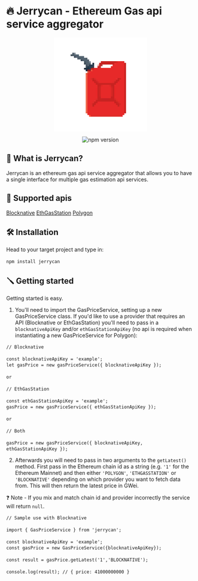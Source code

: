 # 🔥 Jerrycan - Ethereum Gas api service aggregator

<p align="center">
<img align="center" height='250' width='250' src="https://raw.githubusercontent.com/michaelecolley/jerrycan/main/assets/jerrycan.png">

<p align="center">
  <img alt="npm version" src="https://img.shields.io/npm/v/jerrycan" />
</p>

## 🤨 What is Jerrycan?

Jerrycan is an ethereum gas api service aggregator that allows you to have a single interface for multiple gas estimation api services.

## 🥨 Supported apis

[Blocknative](https://docs.blocknative.com/gas-platform)
[EthGasStation](https://docs.ethgasstation.info/)
[Polygon](https://gasstation-mainnet.matic.network)

## 🛠 Installation

Head to your target project and type in:

`npm install jerrycan`

## 🪛 Getting started

Getting started is easy.

1. You'll need to import the GasPriceService, setting up a new GasPriceService class. If you'd like to use a provider that requires an API (Blocknative or EthGasStation) you'll need to pass in a `blocknativeApiKey` and/or `ethGasStationApiKey` (no api is required when instantiating a new GasPriceService for Polygon):

```
// Blocknative

const blocknativeApiKey = 'example';
let gasPrice = new gasPriceService({ blocknativeApiKey });

or

// EthGasStation

const ethGasStationApiKey = 'example';
gasPrice = new gasPriceService({ ethGasStationApiKey });

or

// Both

gasPrice = new gasPriceService({ blocknativeApiKey, ethGasStationApiKey });

```

2. Afterwards you will need to pass in two arguments to the `getLatest()` method. First pass in the Ethereum chain id as a string (e.g. `'1'` for the Ethereum Mainnet) and then either `'POLYGON'`, `'ETHGASSTATION'` or `'BLOCKNATIVE'` depending on which provider you want to fetch data from. This will then return the latest price in GWei.

❓ Note - If you mix and match chain id and provider incorrectly the service will return `null`.

```
// Sample use with Blocknative

import { GasPriceService } from 'jerrycan';

const blocknativeApiKey = 'example';
const gasPrice = new GasPriceService({blocknativeApiKey});

const result = gasPrice.getLatest('1','BLOCKNATIVE');

console.log(result); // { price: 41000000000 }
```
